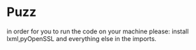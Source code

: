 # Puzz
in order for you to run the code on your machine please:
install lxml,pyOpenSSL and everything else in the imports.
